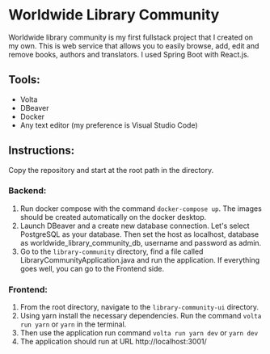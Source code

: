 # Worldwide Library Community

Worldwide library community is my first fullstack project that I created on my own. This is web service that allows you to easily browse, add, edit and remove books, authors and translators. I used Spring Boot with React.js.

## Tools:

- Volta
- DBeaver
- Docker
- Any text editor (my preference is Visual Studio Code)

## Instructions:

Copy the repository and start at the root path in the directory.

### Backend:

1. Run docker compose with the command `docker-compose up`. The images should be created automatically on the docker desktop.
2. Launch DBeaver and a create new database connection. Let's select PostgreSQL as your database. Then set the host as localhost, database as worldwide_library_community_db, username and password as admin.
3. Go to the `library-community` directory, find a file called LibraryCommunityApplication.java and run the application. If everything goes well, you can go to the Frontend side.


### Frontend:

1. From the root directory, navigate to the `library-community-ui` directory.
2. Using yarn install the necessary dependencies. Run the command `volta run yarn` or `yarn` in the terminal.
3. Then use the application run command `volta run yarn dev` or `yarn dev`
4. The application should run at URL http://localhost:3001/
